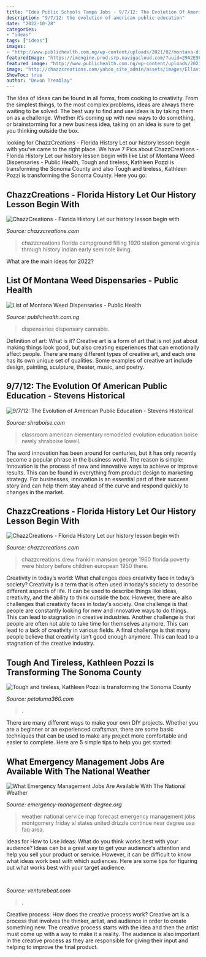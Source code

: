 ```yaml
---
title: "Idea Public Schools Tampa Jobs - 9/7/12: The Evolution Of American Public Education"
description: "9/7/12: the evolution of american public education"
date: "2022-10-28"
categories:
- "ideas"
tags: ["ideas"]
images:
- "http://www.publichealth.com.ng/wp-content/uploads/2021/02/montana-dispensary.jpg"
featuredImage: "https://imengine.prod.srp.navigacloud.com/?uuid=29A2E9F7-A8FE-462C-A42B-C9F21ABA662E&amp;type=primary&amp;q=72&amp;width=1200"
featured_image: "http://www.publichealth.com.ng/wp-content/uploads/2021/02/montana-dispensary.jpg"
image: "http://chazzcreations.com/yahoo_site_admin/assets/images/Ellaville_George_Franklin_Drew_mansion_1960s.275153739_std.jpg"
ShowToc: true
author: "Devon Tremblay"
---
```



The idea of ideas can be found in all forms, from cooking to creativity. From the simplest things, to the most complex problems, ideas are always there waiting to be solved. The best way to find and use ideas is by taking them on as a challenge. Whether it’s coming up with new ways to do something, or brainstorming for a new business idea, taking on an idea is sure to get you thinking outside the box.

	

		
looking for ChazzCreations - Florida History﻿﻿ Let our history lesson begin with you've came to the right place. We have 7 Pics about ChazzCreations - Florida History﻿﻿ Let our history lesson begin with like List of Montana Weed Dispensaries - Public Health, Tough and tireless, Kathleen Pozzi is transforming the Sonoma County and also Tough and tireless, Kathleen Pozzi is transforming the Sonoma County. Here you go:
		
    
## ChazzCreations - Florida History﻿﻿ Let Our History Lesson Begin With

<img loading=lazy src="http://chazzcreations.com/yahoo_site_admin/assets/images/Ellaville_1920_General_store_and_first_filling_station_at_campground.275160710_std.jpg" onerror="this.onerror=null;this.src='https://tse4.mm.bing.net/th?id=OIP.zvPE0nv_ho6-p1Bfvet3YAHaEm&amp;pid=15.1';" alt="ChazzCreations - Florida History﻿﻿ Let our history lesson begin with">

_Source: chazzcreations.com_

>chazzcreations florida campground filling 1920 station general virginia through history indian early seminole living. 

	

What are the main ideas for 2022?
 

    
## List Of Montana Weed Dispensaries - Public Health

<img loading=lazy src="http://www.publichealth.com.ng/wp-content/uploads/2021/02/montana-dispensary.jpg" onerror="this.onerror=null;this.src='https://tse1.mm.bing.net/th?id=OIP.DkQp4rIaxkp7-6Owd62ouQHaE7&amp;pid=15.1';" alt="List of Montana Weed Dispensaries - Public Health">

_Source: publichealth.com.ng_

>dispensaries dispensary cannabis. 

	

Definition of art: What is it?
Creative art is a form of art that is not just about making things look good, but also creating experiences that can emotionally affect people. There are many different types of creative art, and each one has its own unique set of qualities. Some examples of creative art include design, painting, sculpture, theater, music, and poetry.

    
## 9/7/12: The Evolution Of American Public Education - Stevens Historical

<img loading=lazy src="https://www.shraboise.com/wp-content/uploads/2012/09/New-remodeled-classroom-at-Lowell-Elementary.jpg" onerror="this.onerror=null;this.src='https://tse1.mm.bing.net/th?id=OIP.PElGzD8Ir_tF-x0sTcqZ7wHaE7&amp;pid=15.1';" alt="9/7/12: The Evolution of American Public Education - Stevens Historical">

_Source: shraboise.com_

>classroom american elementary remodeled evolution education boise newly shraboise lowell. 

	

The word innovation has been around for centuries, but it has only recently become a popular phrase in the business world. The reason is simple: Innovation is the process of new and innovative ways to achieve or improve results. This can be found in everything from product design to marketing strategy. For businesses, innovation is an essential part of their success story and can help them stay ahead of the curve and respond quickly to changes in the market.

    
## ChazzCreations - Florida History﻿﻿ Let Our History Lesson Begin With

<img loading=lazy src="http://chazzcreations.com/yahoo_site_admin/assets/images/Ellaville_George_Franklin_Drew_mansion_1960s.275153739_std.jpg" onerror="this.onerror=null;this.src='https://tse2.mm.bing.net/th?id=OIP.9Cc37odSN0zR3xuWR_oGGwAAAA&amp;pid=15.1';" alt="ChazzCreations - Florida History﻿﻿ Let our history lesson begin with">

_Source: chazzcreations.com_

>chazzcreations drew franklin mansion george 1960 florida poverty were history before children european 1950 there. 

	

Creativity in today’s world: What challenges does creativity face in today’s society?
Creativity is a term that is often used in today's society to describe different aspects of life. It can be used to describe things like ideas, creativity, and the ability to think outside the box. However, there are also challenges that creativity faces in today's society. One challenge is that people are constantly looking for new and innovative ways to do things. This can lead to stagnation in creative industries. Another challenge is that people are often not able to take time for themselves anymore. This can lead to a lack of creativity in various fields. A final challenge is that many people believe that creativity isn't good enough anymore. This can lead to a stagnation of the creative industry.

    
## Tough And Tireless, Kathleen Pozzi Is Transforming The Sonoma County

<img loading=lazy src="https://imengine.prod.srp.navigacloud.com/?uuid=29A2E9F7-A8FE-462C-A42B-C9F21ABA662E&amp;type=primary&amp;q=72&amp;width=1200" onerror="this.onerror=null;this.src='https://tse1.mm.bing.net/th?id=OIP.DZlcyP3aCcd27lASI9__fgHaKa&amp;pid=15.1';" alt="Tough and tireless, Kathleen Pozzi is transforming the Sonoma County">

_Source: petaluma360.com_

>. 

	

There are many different ways to make your own DIY projects. Whether you are a beginner or an experienced craftsman, there are some basic techniques that can be used to make any project more comfortable and easier to complete. Here are 5 simple tips to help you get started:

    
## What Emergency Management Jobs Are Available With The National Weather

<img loading=lazy src="https://www.emergency-management-degree.org/wp-content/uploads/2014/08/national-weather-service-dec-17-2010-forecastjpg-70902c454f31d4e6-300x207.jpg" onerror="this.onerror=null;this.src='https://tse1.mm.bing.net/th?id=OIP.oPILw5jyfK2G18--jDoxDQAAAA&amp;pid=15.1';" alt="What Emergency Management Jobs Are Available With The National Weather">

_Source: emergency-management-degree.org_

>weather national service map forecast emergency management jobs montgomery friday al states united drizzle continue near degree usa faq area. 

	

Ideas for How to Use Ideas: What do you think works best with your audience?
Ideas can be a great way to get your audience's attention and help you sell your product or service. However, it can be difficult to know what ideas work best with which audiences. Here are some tips for figuring out what works best with your target audience.

    
## 

<img loading=lazy src="https://venturebeat.com/wp-content/uploads/2018/11/Hongqi-L4-Car.jpeg?w=800" onerror="this.onerror=null;this.src='https://tse2.mm.bing.net/th?id=OIP.2x9A4a_8MnXG7ApbDerN3wHaEW&amp;pid=15.1';" alt="">

_Source: venturebeat.com_

>. 

	

Creative process: How does the creative process work?
Creative art is a process that involves the thinker, artist, and audience in order to create something new. The creative process starts with the idea and then the artist must come up with a way to make it a reality. The audience is also important in the creative process as they are responsible for giving their input and helping to improve the final product.

